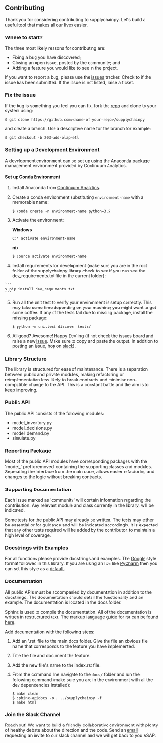 ## Contributing

Thank you for considering contributing to supplychainpy. Let's build a useful tool that makes all our lives easier.


### Where to start?

The three most likely reasons for contributing are:

- Fixing a bug you have discovered;
- Closing an open issue, posted by the community; and
- Adding a feature you would like to see in the project.

If you want to report a bug, please use the [issues](https://github.com/KevinFasusi/supplychainpy/issues) tracker. Check to
if the issue has been submitted. If the issue is not listed, raise a ticket.

### Fix the issue

If the bug is something you feel you can fix, fork the [repo](https://github.com/KevinFasusi/supplychainpy) and clone to your system using:

```
$ git clone https://github.com/<name-of-your-repo>/supplychainpy
```
and create a branch. Use a descriptive name for the branch for example:

```
$ git checkout -b 203-add-olap-etl

```

### Setting up a Development Environment

A development environment can be set up using the Anaconda package management environment provided by Continuum Analytics.

#### Set up Conda Environment

1. Install Anaconda from [Continuum Analytics](https://www.continuum.io/downloads).

2. Create a conda environment substituting `environment-name` with a memorable name:

    ```
    $ conda create -n environment-name python=3.5
    ```

3. Activate the environment:

    **Windows**

    ```
    C:\ activate environment-name
    ```

    **nix**

    ```
    $ source activate environment-name
    ```

4.    Install requirements for development (make sure you are in the root folder of the supplychainpy library check to see if you can see the dev_requirements.txt file in the current folder):

	```
	$ pip install dev_requiments.txt
	```

5. Run all the unit test to verify your environment is setup correctly. This may take some time depending on your machine; you might want to get some coffee. If any of the tests fail due to missing package, install the missing package:

    ```
    $ python -m unittest discover tests/
    ```

6. All good? Awesome! Happy Dev'ing (if not check the issues board and raise a new [issue](https://github.com/KevinFasusi/supplychainpy/issues). Make sure to copy and paste the output. In addition to posting an issue, hop on <a href="#Slack"> slack</a>).


### Library Structure

The library is structured for ease of maintenance. There is a separation between public and private modules, making refactoring or reimplementation less likely to break contracts and minimise non-compatible change to the API. This is a constant battle and the aim is to keep improving.

### Public API

The public API consists of the following modules:

- model_inventory.py
- model_decisions.py
- model_demand.py
- simulate.py

### Reporting Package

Most of the public API modules have corresponding packages with the 'model_' prefix removed, containing the supporting classes and modules. Seperating the interface from the main code, allows easier refactoring and changes to the logic without breaking contracts.

### Supporting Documentation

Each issue marked as 'community' will contain information regarding the contribution. Any relevant module and class currently in the library, will be indicated.

Some tests for the public API may already be written. The tests may either be essential or for guidance and will be indicated accordingly. It is expected that any other tests required will be added by the contributor, to maintain a high level of coverage.

### Docstrings with Examples

For all functions please provide docstrings and examples. The [Google](http://sphinxcontrib-napoleon.readthedocs.io/en/latest/example_google.html) style format followed in this library. If you are using an IDE like [PyCharm](https://www.jetbrains.com/pycharm/?fromMenu) then you can set this style as a [default](https://www.jetbrains.com/help/pycharm/2016.3/python-integrated-tools.html).

### Documentation

All public APIs must be accompanied by documentation in addition to the docstrings. The documentation should detail the functionality and an example. The documentation is located in the docs folder.

Sphinx is used to compile the documentation. All of the documentation is written in restructured text. The markup language guide for rst can be found [here](http://thomas-cokelaer.info/tutorials/sphinx/rest_syntax.html).

Add documentation with the following steps:

1. Add an '.rst' file to the main docs folder. Give the file an obvious file name that corresponds to the feature you have implemented.

2. Title the file and document the feature.

3. Add the new file's name to the index.rst file.

4. From the command line navigate to the `docs/` folder and run the following command (make sure you are in the environment with all the dev dependencies installed):

    ```
    $ make clean
    $ sphinx-apidocs -o . ../supplychainpy -f
    $ make html
    ```

### Join the Slack Channel

Reach out! We want to build a friendly collaborative environment with plenty of healthy debate about the direction and the code. Send an [email](mailto:kevin@supplybi.com) requesting an invite to our slack channel and we will get back to you ASAP.